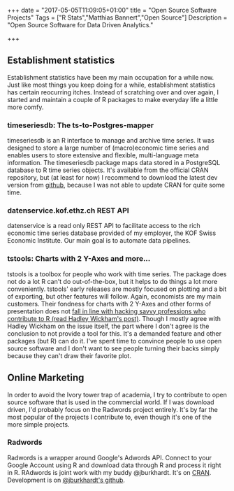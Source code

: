 +++
date = "2017-05-05T11:09:05+01:00"
title = "Open Source Software Projects"
Tags = ["R Stats","Matthias Bannert","Open Source"]
Description = "Open Source Software for Data Driven Analytics."

+++

## Establishment statistics

Establishment statistics have been my main occupation for a while now. Just like most
things you keep doing for a while, establishment statistics has certain reocurring itches.
Instead of scratching over and over again, I started and maintain a couple of R packages
to make everyday life a little more comfy.

### timeseriesdb: The ts-to-Postgres-mapper
timeseriesdb is an R interface to manage and archive time series. It was designed
to store a large number of (macro)economic time series and enables users to
store extensive and flexible, multi-language meta information. The timeseriesdb package
maps data stored in a PostgreSQL database to R time series objects. It's available from the official CRAN repository, but (at least for now) I recommend to download the latest dev version from [github](https://github.com/mbannert/timeseriesdb), because I was not able to update CRAN for quite some time.

### datenservice.kof.ethz.ch REST API

datenservice is a read only REST API to facilitate access to the rich economic time series database provided of my employer, the KOF Swiss Economic Institute. Our main goal is to automate data pipelines.


### tstools: Charts with 2 Y-Axes and more...
tstools is a toolbox for people who work with time series. The package does not do a lot R can't do out-of-the-box, but it helps to do things a lot more conveniently. tstools' early releases are mostly focused on plotting and a bit of exporting, but other features will follow. Again, economists are my main customers. Their fondness for charts with 2 Y-Axes and other forms of presentation does not [fall in line with hacking savvy professions who contribute to R (read Hadley Wickham's post)](https://stackoverflow.com/questions/3099219/plot-with-2-y-axes-one-y-axis-on-the-left-and-another-y-axis-on-the-right/3101876#3101876). Though I mostly agree with Hadley Wickham on the issue itself, the part where I don't agree is the conclusion to not provide a tool for this. It's a demanded feature and other packages (but R) can do it. I've spent time to convince people to use open source software and I don't want to see people turning their backs simply because they can't draw their favorite plot.


## Online Marketing

In order to avoid the Ivory tower trap of academia, I try to contribute to open source software that is used in the commercial world. If I was download driven, I'd probably focus on the Radwords project entirely. It's by far the most popular of the projects I contribute to, even though it's one of the more simple projects. 

### Radwords
Radwords is a wrapper around Google's Adwords API. Connect to your Google Account using R and download data through R and process it right in R. RAdwords is joint work with my buddy @jburkhardt. It's on [CRAN](https://cran.r-project.org/web/packages/RAdwords/index.html). Development is on 
[@jburkhardt's github](https://cran.r-project.org/web/packages/RAdwords/index.html).



